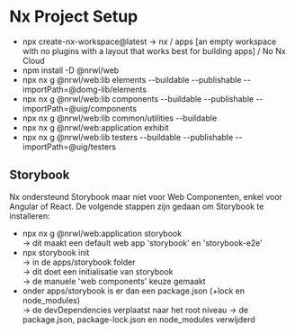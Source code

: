 # Nx Project Setup

-   npx create-nx-workspace@latest
    -> nx / apps [an empty workspace with no plugins with a layout that works best for building apps]
    / No Nx Cloud
-   npm install -D @nrwl/web
-   npx nx g @nrwl/web:lib elements --buildable --publishable --importPath=@domg-lib/elements
-   npx nx g @nrwl/web:lib components --buildable --publishable --importPath=@uig/components
-   npx nx g @nrwl/web:lib common/utilities --buildable
-   npx nx g @nrwl/web:application exhibit
-   npx nx g @nrwl/web:lib testers --buildable --publishable --importPath=@uig/testers

## Storybook

Nx ondersteund Storybook maar niet voor Web Componenten, enkel voor Angular of React.
De volgende stappen zijn gedaan om Storybook te installeren:

-   npx nx g @nrwl/web:application storybook\
    -> dit maakt een default web app 'storybook' en 'storybook-e2e'
-   npx storybook init\
    -> in de apps/storybook folder\
    -> dit doet een initialisatie van storybook\
    -> de manuele 'web components' keuze gemaakt
-   onder apps/storybook is er dan een package.json (+lock en node_modules)\
    -> de devDependencies verplaatst naar het root niveau
    -> de package.json, package-lock.json en node_modules verwijderd
